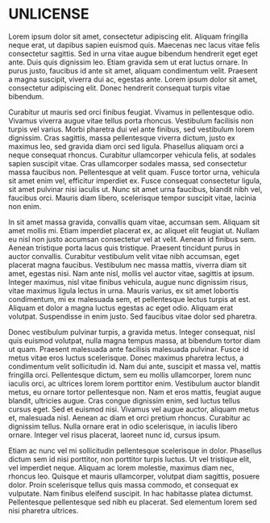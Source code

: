 # UNLICENSE

Lorem ipsum dolor sit amet, consectetur adipiscing elit. Aliquam fringilla neque erat, ut dapibus sapien euismod quis. Maecenas nec lacus vitae felis consectetur sagittis. Sed in urna vitae augue bibendum hendrerit eget eget ante. Duis quis dignissim leo. Etiam gravida sem ut erat luctus ornare. In purus justo, faucibus id ante sit amet, aliquam condimentum velit. Praesent a magna suscipit, viverra dui ac, egestas ante. Lorem ipsum dolor sit amet, consectetur adipiscing elit. Donec hendrerit consequat turpis vitae bibendum.

Curabitur ut mauris sed orci finibus feugiat. Vivamus in pellentesque odio. Vivamus viverra augue vitae tellus porta rhoncus. Vestibulum facilisis non turpis vel varius. Morbi pharetra dui vel ante finibus, sed vestibulum lorem dignissim. Cras sagittis, massa pellentesque viverra dictum, justo ex maximus leo, sed gravida diam orci sed ligula. Phasellus aliquam orci a neque consequat rhoncus. Curabitur ullamcorper vehicula felis, at sodales sapien suscipit vitae. Cras ullamcorper sodales massa, sed consectetur massa faucibus non. Pellentesque at velit quam. Fusce tortor urna, vehicula sit amet enim vel, efficitur imperdiet ex. Fusce consequat consectetur ligula, sit amet pulvinar nisi iaculis ut. Nunc sit amet urna faucibus, blandit nibh vel, faucibus orci. Mauris diam libero, scelerisque tempor suscipit vitae, lacinia non enim.

In sit amet massa gravida, convallis quam vitae, accumsan sem. Aliquam sit amet mollis mi. Etiam imperdiet placerat ex, ac aliquet elit feugiat ut. Nullam eu nisl non justo accumsan consectetur vel at velit. Aenean id finibus sem. Aenean tristique porta lacus quis tristique. Praesent tincidunt purus in auctor convallis. Curabitur vestibulum velit vitae nibh accumsan, eget placerat magna faucibus. Vestibulum nec massa mattis, viverra diam sit amet, egestas nisi. Nam ante nisl, mollis vel auctor vitae, sagittis at ipsum. Integer maximus, nisl vitae finibus vehicula, augue nunc dignissim risus, vitae maximus ligula lectus in urna. Mauris varius, ex sit amet lobortis condimentum, mi ex malesuada sem, et pellentesque lectus turpis at est. Aliquam et dolor a magna luctus egestas ac eget odio. Aliquam erat volutpat. Suspendisse in enim justo. Sed faucibus vitae dolor sed pharetra.

Donec vestibulum pulvinar turpis, a gravida metus. Integer consequat, nisl quis euismod volutpat, nulla magna tempus massa, at bibendum tortor diam ut quam. Praesent malesuada ante facilisis malesuada pulvinar. Fusce id metus vitae eros luctus scelerisque. Donec maximus pharetra lectus, a condimentum velit sollicitudin id. Nam dui ante, suscipit et massa vel, mattis fringilla orci. Pellentesque dictum, sem eu mollis ullamcorper, lorem nunc iaculis orci, ac ultrices lorem lorem porttitor enim. Vestibulum auctor blandit metus, eu ornare tortor pellentesque non. Nam et eros mattis, feugiat augue blandit, ultricies augue. Cras congue dignissim enim, sed luctus tellus cursus eget. Sed et euismod nisi. Vivamus vel augue auctor, aliquam metus et, malesuada nisl. Aenean ac diam et orci pretium rhoncus. Curabitur ac dignissim tellus. Nulla ornare erat in odio scelerisque, in iaculis libero ornare. Integer vel risus placerat, laoreet nunc id, cursus ipsum.

Etiam ac nunc vel mi sollicitudin pellentesque scelerisque in dolor. Phasellus dictum sem id nisi porttitor, non porttitor turpis luctus. Ut vel tristique elit, vel imperdiet neque. Aliquam ac lorem molestie, maximus diam nec, rhoncus leo. Quisque et mauris ullamcorper, volutpat diam sagittis, posuere dolor. Proin scelerisque tellus quis massa commodo, et consequat ex vulputate. Nam finibus eleifend suscipit. In hac habitasse platea dictumst. Pellentesque pellentesque sed nibh eu placerat. Sed elementum lorem sed nisi pharetra ultrices.